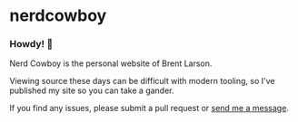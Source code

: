 # nerdcowboy

### Howdy! 🤠 

Nerd Cowboy is the personal website of Brent Larson.

Viewing source these days can be difficult with modern tooling, so I've published my site so you can take a gander.

If you find any issues, please submit a pull request or [send me a message](https://nerdcowboy.com/contact).
